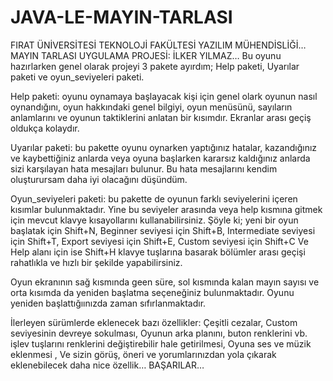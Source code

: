 # JAVA-LE-MAYIN-TARLASI 
FIRAT ÜNİVERSİTESİ TEKNOLOJİ FAKÜLTESİ YAZILIM MÜHENDİSLİĞİ…
MAYIN TARLASI UYGULAMA PROJESİ:
İLKER YILMAZ…
Bu oyunu hazırlarken genel olarak projeyi 3 pakete ayırdım; Help paketi, Uyarılar paketi ve oyun_seviyeleri paketi.

Help paketi: oyunu oynamaya başlayacak kişi için genel olark oyunun nasıl oynandığını, oyun hakkındaki genel bilgiyi, oyun menüsünü, sayıların anlamlarını ve oyunun taktiklerini anlatan bir kısımdır. Ekranlar arası geçiş oldukça kolaydır. 
 
Uyarılar paketi: bu pakette oyunu oynarken yaptığınız hatalar, kazandığınız ve kaybettiğiniz anlarda veya oyuna başlarken kararsız kaldığınız anlarda sizi karşılayan hata mesajları bulunur. Bu hata mesajlarını kendim oluşturursam daha iyi olacağını düşündüm.

Oyun_seviyeleri paketi: bu pakette de oyunun farklı seviyelerini içeren kısımlar bulunmaktadır. Yine bu seviyeler arasında veya help kısmına gitmek için mevcut klavye kısayollarını kullanabilirsiniz. Şöyle ki; 
yeni bir oyun başlatak için Shift+N,
Beginner seviyesi için Shift+B,
Intermediate seviyesi için Shift+T,
Export seviyesi için Shift+E,
Custom seviyesi için Shift+C 
Ve Help alanı için ise Shift+H klavye tuşlarına basarak bölümler arası geçişi rahatlıkla ve hızlı bir şekilde yapabilirsiniz.

Oyun ekranının sağ kısmında geen süre, sol kısmında kalan mayın sayısı ve orta kısımda da yeniden başlatma seçeneğiniz bulunmaktadır. 
Oyunu yeniden başlattığıınızda zaman sıfırlanmaktadır.

İlerleyen sürümlerde eklenecek bazı özellikler:
Çeşitli cezalar,
Custom seviyesinin devreye sokulması,
Oyunun arka planını, buton renklerini vb. işlev tuşlarını renklerini değiştirebilir hale getirilmesi,
Oyuna ses ve müzik eklenmesi ,
Ve sizin görüş, öneri ve yorumlarınızdan yola çıkarak eklenebilecek daha nice özellik…
BAŞARILAR…
